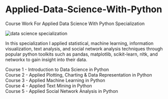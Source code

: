 # Applied-Data-Science-With-Python
Course Work For Applied Data Science With Python Specialization

![data science specialization](https://user-images.githubusercontent.com/16829371/38179774-f08897da-35f4-11e8-9a6f-24fc8a3268e8.PNG)

In this specialization I applied statistical, machine learning, information visualization, text analysis, 
and social network analysis techniques through popular python toolkits such as pandas, matplotlib, scikit-learn, nltk, 
and networkx to gain insight into their data.

Course 1 - Introduction to Data Science in Python <br>
Course 2 - Applied Plotting, Charting & Data Representation in Python <br>
Course 3 - Applied Machine Learning in Python <br>
Course 4 - Applied Text Mining in Python <br>
Course 5 - Applied Social Network Analysis in Python <br>
